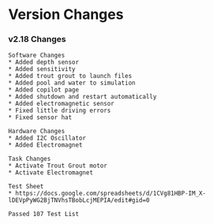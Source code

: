 # Version Changes

### v2.18 Changes
    Software Changes
    * Added depth sensor
    * Added sensitivity 
    * Added trout grout to launch files
    * Added pool and water to simulation 
    * Added copilot page 
    * Added shutdown and restart automatically
    * Added electromagnetic sensor 
    * Fixed little driving errors
    * Fixed sensor hat 

    Hardware Changes
    * Added I2C Oscillator
    * Added Electromagnet
    
    Task Changes
    * Activate Trout Grout motor
    * Activate Electromagnet
    
    Test Sheet
    * https://docs.google.com/spreadsheets/d/1CVg81HBP-IM_X-lDEVpPyWG2BjTNVhsTBobLcjMEPIA/edit#gid=0
    
    Passed 107 Test List
 
